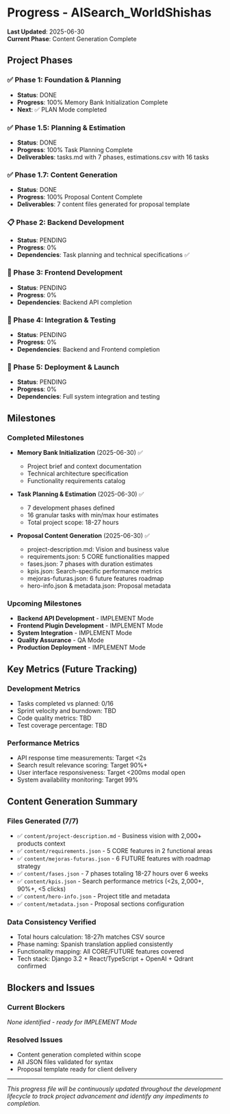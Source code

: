 # Progress - AISearch_WorldShishas

**Last Updated**: 2025-06-30  
**Current Phase**: Content Generation Complete

## Project Phases

### ✅ Phase 1: Foundation & Planning

- **Status**: DONE
- **Progress**: 100% Memory Bank Initialization Complete
- **Next**: ✅ PLAN Mode completed

### ✅ Phase 1.5: Planning & Estimation

- **Status**: DONE
- **Progress**: 100% Task Planning Complete
- **Deliverables**: tasks.md with 7 phases, estimations.csv with 16 tasks

### ✅ Phase 1.7: Content Generation

- **Status**: DONE
- **Progress**: 100% Proposal Content Complete
- **Deliverables**: 7 content files generated for proposal template

### 📋 Phase 2: Backend Development

- **Status**: PENDING
- **Progress**: 0%
- **Dependencies**: Task planning and technical specifications ✅

### 🎨 Phase 3: Frontend Development

- **Status**: PENDING
- **Progress**: 0%
- **Dependencies**: Backend API completion

### 🔗 Phase 4: Integration & Testing

- **Status**: PENDING
- **Progress**: 0%
- **Dependencies**: Backend and Frontend completion

### 🚀 Phase 5: Deployment & Launch

- **Status**: PENDING
- **Progress**: 0%
- **Dependencies**: Full system integration and testing

## Milestones

### Completed Milestones

- **Memory Bank Initialization** (2025-06-30) ✅

  - Project brief and context documentation
  - Technical architecture specification
  - Functionality requirements catalog

- **Task Planning & Estimation** (2025-06-30) ✅

  - 7 development phases defined
  - 16 granular tasks with min/max hour estimates
  - Total project scope: 18-27 hours

- **Proposal Content Generation** (2025-06-30) ✅
  - project-description.md: Vision and business value
  - requirements.json: 5 CORE functionalities mapped
  - fases.json: 7 phases with duration estimates
  - kpis.json: Search-specific performance metrics
  - mejoras-futuras.json: 6 future features roadmap
  - hero-info.json & metadata.json: Proposal metadata

### Upcoming Milestones

- **Backend API Development** - IMPLEMENT Mode
- **Frontend Plugin Development** - IMPLEMENT Mode
- **System Integration** - IMPLEMENT Mode
- **Quality Assurance** - QA Mode
- **Production Deployment** - IMPLEMENT Mode

## Key Metrics (Future Tracking)

### Development Metrics

- Tasks completed vs planned: 0/16
- Sprint velocity and burndown: TBD
- Code quality metrics: TBD
- Test coverage percentage: TBD

### Performance Metrics

- API response time measurements: Target <2s
- Search result relevance scoring: Target 90%+
- User interface responsiveness: Target <200ms modal open
- System availability monitoring: Target 99%

## Content Generation Summary

### Files Generated (7/7)

- ✅ `content/project-description.md` - Business vision with 2,000+ products context
- ✅ `content/requirements.json` - 5 CORE features in 2 functional areas
- ✅ `content/mejoras-futuras.json` - 6 FUTURE features with roadmap strategy
- ✅ `content/fases.json` - 7 phases totaling 18-27 hours over 6 weeks
- ✅ `content/kpis.json` - Search performance metrics (<2s, 2,000+, 90%+, <5 clicks)
- ✅ `content/hero-info.json` - Project title and metadata
- ✅ `content/metadata.json` - Proposal sections configuration

### Data Consistency Verified

- Total hours calculation: 18-27h matches CSV source
- Phase naming: Spanish translation applied consistently
- Functionality mapping: All CORE/FUTURE features covered
- Tech stack: Django 3.2 + React/TypeScript + OpenAI + Qdrant confirmed

## Blockers and Issues

### Current Blockers

_None identified - ready for IMPLEMENT Mode_

### Resolved Issues

- Content generation completed within scope
- All JSON files validated for syntax
- Proposal template ready for client delivery

---

_This progress file will be continuously updated throughout the development lifecycle to track project advancement and identify any impediments to completion._
